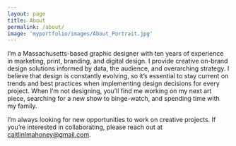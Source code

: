 ```yaml
---
layout: page
title: About
permalink: /about/
image: 'myportfolio/images/About_Portrait.jpg'
---
```


I’m a Massachusetts-based graphic designer with ten years of experience in marketing, print, branding, and digital design. I provide creative on-brand design solutions informed by data, the audience, and overarching strategy. I believe that design is constantly evolving, so it’s essential to stay current on trends and best practices when implementing design decisions for every project. When I’m not designing, you’ll find me working on my next art piece, searching for a new show to binge-watch, and spending time with my family. 

I’m always looking for new opportunities to work on creative projects. If you’re interested in collaborating, please reach out at <a href="mailto:caitlinlmahoney@gmail.com">caitlinlmahoney@gmail.com</a>.
